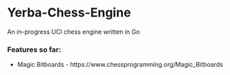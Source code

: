 # Yerba-Chess-Engine
An in-progress UCI chess engine written in Go

<h3> Features so far: </h3>
<ul>
<li> Magic Bitboards - https://www.chessprogramming.org/Magic_Bitboards </li>
</ul>